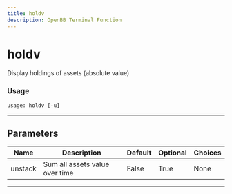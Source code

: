 ```yaml
---
title: holdv
description: OpenBB Terminal Function
---
```


# holdv

Display holdings of assets (absolute value)

### Usage 
```python
usage: holdv [-u]
```
---
## Parameters

| Name | Description | Default | Optional | Choices |
| ---- | ----------- | ------- | -------- | ------- |
| unstack | Sum all assets value over time | False | True | None |
---
